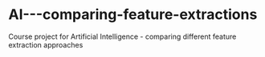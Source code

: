 # AI---comparing-feature-extractions
Course project for Artificial Intelligence - comparing different feature extraction approaches
